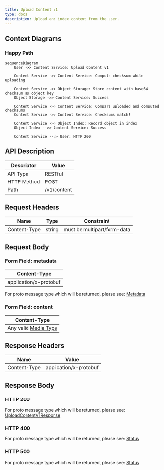 ```yaml
---
title: Upload Content v1
type: docs
description: Upload and index content from the user.
---
```


## Context Diagrams

### Happy Path

```mermaid
sequenceDiagram
    User ->> Content Service: Upload Content v1

    Content Service ->> Content Service: Compute checksum while uploading

    Content Service ->> Object Storage: Store content with base64 checksum as object key
    Object Storage ->> Content Service: Success

    Content Service ->> Content Service: Compare uploaded and computed checksums
    Content Service ->> Content Service: Checksums match!

    Content Service ->> Object Index: Record object in index
    Object Index -->> Content Service: Success

    Content Service -->> User: HTTP 200
```

## API Description

| Descriptor | Value |
|------------|-------|
| API Type | RESTful |
| HTTP Method | POST |
| Path | /v1/content |

## Request Headers

| Name | Type | Constraint |
|------|------|------------|
| Content-Type | string | must be multipart/form-data |

## Request Body

### Form Field: metadata

| Content-Type |
|--------------|
| application/x-protobuf |

For proto message type which will be returned, please see: [Metadata](https://github.com/z5labs/griot/blob/main/services/content/content.proto#L16)

### Form Field: content

| Content-Type |
|--------------|
| Any valid [Media Type](https://en.wikipedia.org/wiki/Media_type)

## Response Headers

| Name | Value |
|------|-------|
| Content-Type | application/x-protobuf |

## Response Body

### HTTP 200

For proto message type which will be returned, please see: [UploadContentV1Response](https://github.com/z5labs/griot/blob/main/services/content/content.proto#L21)

### HTTP 400

For proto message type which will be returned, please see: [Status](https://github.com/z5labs/humus/blob/main/humus.proto#L14)

### HTTP 500

For proto message type which will be returned, please see: [Status](https://github.com/z5labs/humus/blob/main/humus.proto#L14)